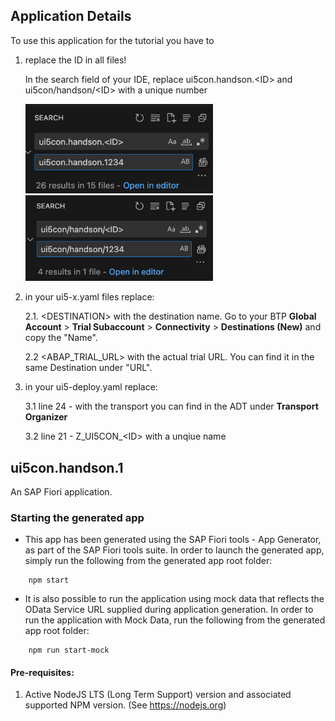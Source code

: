 ## Application Details

To use this application for the tutorial you have to 

1. replace the ID in all files!
   
   In the search field of your IDE, replace ui5con.handson.\<ID> and ui5con/handson/\<ID> with a unique number

   <img src="../../img/replace-id-dots.png" width="300">
   <img src="../../img/replace-id-slash.png" width="300">

2. in your ui5-x.yaml files replace:
   
   2.1. \<DESTINATION> with the destination name.  Go to your BTP **Global Account** > **Trial Subaccount** > **Connectivity** > **Destinations (New)** and copy the "Name".
   
   2.2 <ABAP_TRIAL_URL> with the actual trial URL. You can find it in the same Destination under "URL".

3. in your ui5-deploy.yaml replace:
   
   3.1 line 24 - <TRANSPORT> with the transport you can find in the ADT under **Transport Organizer**

   3.2 line 21 - Z_UI5CON_\<ID> with a unqiue name
   

## ui5con.handson.1

An SAP Fiori application.

### Starting the generated app

-   This app has been generated using the SAP Fiori tools - App Generator, as part of the SAP Fiori tools suite.  In order to launch the generated app, simply run the following from the generated app root folder:

```
    npm start
```

- It is also possible to run the application using mock data that reflects the OData Service URL supplied during application generation.  In order to run the application with Mock Data, run the following from the generated app root folder:

```
    npm run start-mock
```

#### Pre-requisites:

1. Active NodeJS LTS (Long Term Support) version and associated supported NPM version.  (See https://nodejs.org)


